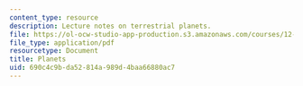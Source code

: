 ```yaml
---
content_type: resource
description: Lecture notes on terrestrial planets.
file: https://ol-ocw-studio-app-production.s3.amazonaws.com/courses/12-002-physics-and-chemistry-of-the-terrestrial-planets-fall-2008/690c4c9bda52814a989d4baa66880ac7_MIT12_002f08_lec31.pdf
file_type: application/pdf
resourcetype: Document
title: Planets
uid: 690c4c9b-da52-814a-989d-4baa66880ac7
---
```


